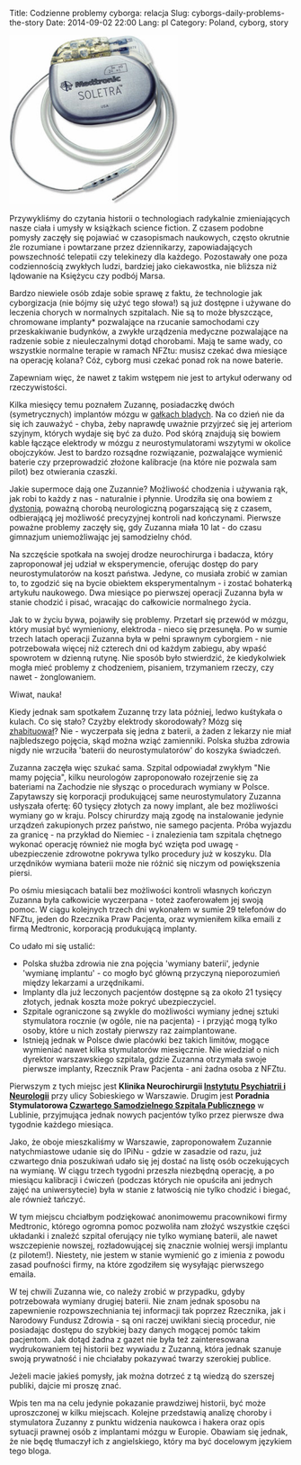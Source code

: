 ﻿Title: Codzienne problemy cyborga: relacja
Slug: cyborgs-daily-problems-the-story
Date: 2014-09-02 22:00
Lang: pl
Category: Poland, cyborg, story

<a href="http://professional.medtronic.com/pt/neuro/dbs-md/prod/soletra/">
  <img class="article-img" src="images/02_cyborg_story/medtronic-soletra.jpg" style="width: 300px; height: 300px;" title="Soletra neurostimulator by Medtronic">
</a>

Przywykliśmy do czytania historii o technologiach radykalnie zmieniających nasze ciała i umysły w książkach science fiction. Z czasem podobne pomysły zaczęły się pojawiać w czasopismach naukowych, często okrutnie źle rozumiane i powtarzane przez dziennikarzy, zapowiadających powszechność telepatii czy telekinezy dla każdego. Pozostawały one poza codziennością zwykłych ludzi, bardziej jako ciekawostka, nie bliższa niż lądowanie na Księżycu czy podbój Marsa.

Bardzo niewiele osób zdaje sobie sprawę z faktu, że technologie jak cyborgizacja (nie bójmy się użyć tego słowa!) są już dostępne i używane do leczenia chorych w normalnych szpitalach. Nie są to może błyszczące, chromowane implanty<span title="w zasadzie są, ale nie widać tego pod skórą">*</span> pozwalające na rzucanie samochodami czy przeskakiwanie budynków, a zwykłe urządzenia medyczne pozwalające na radzenie sobie z nieuleczalnymi dotąd chorobami. Mają te same wady, co wszystkie normalne terapie w ramach NFZtu: musisz czekać dwa miesiące na operację kolana? Cóż, cyborg musi czekać ponad rok na nowe baterie.

Zapewniam więc, że nawet z takim wstępem nie jest to artykuł oderwany od rzeczywistości.

Kilka miesięcy temu poznałem Zuzannę, posiadaczkę dwóch (symetrycznych) implantów mózgu w [gałkach bladych]. Na co dzień nie da się ich zauważyć - chyba, żeby naprawdę uważnie przyjrzeć się jej arteriom szyjnym, których wydaje się być za dużo. Pod skórą znajdują się bowiem kable łączące elektrody w mózgu z neurostymulatorami wszytymi w okolice obojczyków. Jest to bardzo rozsądne rozwiązanie, pozwalające wymienić baterie czy przeprowadzić złożone kalibracje (na które nie pozwala sam pilot) bez otwierania czaszki.

Jakie supermoce dają one Zuzannie? Możliwość chodzenia i używania rąk, jak robi to każdy z nas - naturalnie i płynnie. Urodziła się ona bowiem z [dystonią], poważną chorobą neurologiczną pogarszającą się z czasem, odbierającą jej możliwość precyzyjnej kontroli nad kończynami. Pierwsze poważne problemy zaczęły się, gdy Zuzanna miała 10 lat - do czasu gimnazjum uniemożliwając jej samodzielny chód.

Na szczęście spotkała na swojej drodze neurochirurga i badacza, który zaproponował jej udział w eksperymencie, oferując dostęp do pary neurostymulatorów na koszt państwa. Jedyne, co musiała zrobić w zamian to, to zgodzić się na bycie obiektem eksperymentalnym - i zostać bohaterką artykułu naukowego. Dwa miesiące po pierwszej operacji Zuzanna była w stanie chodzić i pisać, wracając do całkowicie normalnego życia.

Jak to w życiu bywa, pojawiły się problemy. Przetarł się przewód w mózgu, który musiał być wymieniony, elektroda - nieco się przesunęła. Po w sumie trzech latach operacji Zuzanna była w pełni sprawnym cyborgiem - nie potrzebowała więcej niż czterech dni od każdym zabiegu, aby wpaść spowrotem w dzienną rutynę. Nie sposób było stwierdzić, że kiedykolwiek mogła mieć problemy z chodzeniem, pisaniem, trzymaniem rzeczy, czy nawet - żonglowaniem.

Wiwat, nauka!

Kiedy jednak sam spotkałem Zuzannę trzy lata później, ledwo kuśtykała o kulach. Co się stało? Czyżby elektrody skorodowały? Mózg się [zhabituował]? Nie - wyczerpała się jedna z baterii, a żaden z lekarzy nie miał najbledszego pojęcia, skąd można wziąć zamienniki. Polska służba zdrowia nigdy nie wrzuciła 'baterii do neurostymulatorów' do koszyka świadczeń.

Zuzanna zaczęła więc szukać sama. Szpital odpowiadał zwykłym "Nie mamy pojęcia", kilku neurologów zaproponowało rozejrzenie się za bateriami na Zachodzie nie słysząc o procedurach wymiany w Polsce. Zapytawszy się korporacji produkującej same neurostymulatory Zuzanna usłyszała ofertę: 60 tysięcy złotych za nowy implant, ale bez możliwości wymiany go w kraju. Polscy chirurdzy mają zgodę na instalowanie jedynie urządzeń zakupionych przez państwo, nie samego pacjenta. Próba wyjazdu za granicę - na przykład do Niemiec - i znalezienia tam szpitala chętnego wykonać operację również nie mogła być wzięta pod uwagę - ubezpieczenie zdrowotne pokrywa tylko procedury już w koszyku. Dla urzędników wymiana baterii może nie różnić się niczym od powiększenia piersi.

Po ośmiu miesiącach batalii bez możliwości kontroli własnych kończyn Zuzanna była całkowicie wyczerpana - toteż zaoferowałem jej swoją pomoc. W ciągu kolejnych trzech dni wykonałem w sumie 29 telefonów do NFZtu, jeden do Rzecznika Praw Pacjenta, oraz wymieniłem kilka emaili z firmą Medtronic, korporacją produkującą implanty.

Co udało mi się ustalić:
 - Polska służba zdrowia nie zna pojęcia 'wymiany baterii', jedynie 'wymianę implantu' - co mogło być główną przyczyną nieporozumień między lekarzami a urzędnikami.
 - Implanty dla już leczonych pacjentów dostępne są za około 21 tysięcy złotych, jednak koszta może pokryć ubezpieczyciel.
 - Szpitale ograniczone są zwykle do możliwości wymiany jednej sztuki stymulatora rocznie (w ogóle, nie na pacjenta) - i przyjąć mogą tylko osoby, które u nich zostały pierwszy raz zaimplantowane.
 - Istnieją jednak w Polsce dwie placówki bez takich limitów, mogące wymieniać nawet kilka stymulatorów miesięcznie. Nie wiedział o nich dyrektor warszawskiego szpitala, gdzie Zuzanna otrzymała swoje pierwsze implanty, Rzecznik Praw Pacjenta - ani żadna osoba z NFZtu.

Pierwszym z tych miejsc jest **Klinika Neurochirurgii [Instytutu Psychiatrii i Neurologii]** przy ulicy Sobieskiego w Warszawie. Drugim jest **Poradnia Stymulatorowa [Czwartego Samodzielnego Szpitala Publicznego]** w Lublinie, przyjmująca jednak nowych pacjentów tylko przez pierwsze dwa tygodnie każdego miesiąca.

Jako, że oboje mieszkaliśmy w Warszawie, zaproponowałem Zuzannie natychmiastowe udanie się do IPiNu - gdzie w zasadzie od razu, już czwartego dnia poszukiwań udało się jej dostać na listę osób oczekujących na wymianę. W ciągu trzech tygodni przeszła niezbędną operację, a po miesiącu kalibracji i ćwiczeń (podczas których nie opuściła ani jednych zajęć na uniwersytecie) była w stanie z łatwością nie tylko chodzić i biegać, ale również tańczyć.

W tym miejscu chciałbym podziękować anonimowemu pracownikowi firmy Medtronic, którego ogromna pomoc pozwoliła nam złożyć wszystkie części układanki i znaleźć szpital oferujący nie tylko wymianę baterii, ale nawet wszczepienie nowszej, rozładowującej się znacznie wolniej wersji implantu (z pilotem!). Niestety, nie jestem w stanie wymienić go z imienia z powodu zasad poufności firmy, na które zgodziłem się wysyłając pierwszego emaila.

W tej chwili Zuzanna wie, co należy zrobić w przypadku, gdyby potrzebowała wymiany drugiej baterii. Nie znam jednak sposobu na zapewnienie rozpowszechniania tej informacji tak poprzez Rzecznika, jak i Narodowy Fundusz Zdrowia - są oni raczej uwikłani siecią procedur, nie posiadając dostępu do szybkiej bazy danych mogącej pomóc takim pacjentom. Jak dotąd żadna z gazet nie była też zainteresowana wydrukowaniem tej historii bez wywiadu z Zuzanną, która jednak szanuje swoją prywatność i nie chciałaby pokazywać twarzy szerokiej publice.

Jeżeli macie jakieś pomysły, jak można dotrzeć z tą wiedzą do szerszej publiki, dajcie mi proszę znać.

Wpis ten ma na celu jedynie pokazanie prawdziwej historii, być może uproszczonej w kilku miejscach. Kolejne przedstawią analizę choroby i stymulatora Zuzanny z punktu widzenia naukowca i hakera oraz opis sytuacji prawnej osób z implantami mózgu w Europie. Obawiam się jednak, że nie będę tłumaczył ich z angielskiego, który ma być docelowym językiem tego bloga.

[gałkach bladych]: http://pl.wikipedia.org/wiki/Ga%C5%82ka_blada
[dystonią]: http://pl.wikipedia.org/wiki/Dystonia
[zhabituował]: http://pl.wikipedia.org/wiki/Habituacja
[Instytutu Psychiatrii i Neurologii]: http://www.ipin.edu.pl/
[Czwartego Samodzielnego Szpitala Publicznego]: http://www.spsk4.lublin.pl/
